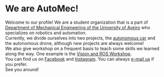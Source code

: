 # We are AutoMec!
Welcome to our profile! 
We are a student organization that is a part of [Department of Mechanical Engineering of the University of Aveiro](https://www.ua.pt/en/dem/) who specializes on robotics and automation.\
Currently, we divide ourselves into two projects, the [autonomous car](https://github.com/AutomecUA/AutoMec-AD) and the autonomous drone, although new projects are always welcome!\
We also give workshop on a frequent basis to teach some skills we learned along the way. One example is the [Vision and ROS Workshop](https://github.com/AutomecUA/VisionAndRosWorkshop). \
You can find us on [Facebook](https://www.facebook.com/automec.dem/) and [Instagram](https://www.instagram.com/automec.ua/). You can always [e-mail us](mailto:dem-automec@ua.pt) if you prefer. \
See you around!
